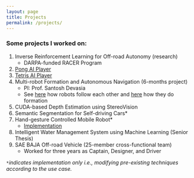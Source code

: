 ```yaml
---
layout: page
title: Projects
permalink: /projects/
---
```


### Some projects I worked on:
1. Inverse Reinforcement Learning for Off-road Autonomy (research)
   - DARPA-funded RACER Program
2. [Pong AI Player](https://sandeepreddybaddam.github.io/pingpong/)
3. [Tetris AI Player](https://drive.google.com/file/d/13Vpcz3msLiPKgVG0LSheb69Oqp9zvYax/view?usp=share_link)
4. Multi-robot Formation and Autonomous Navigation (6-months project)
   - PI: Prof. Santosh Devasia
   - See [here](https://sandeep240599.wixsite.com/website?pgid=l477fsfe-ec167491-1d4f-45e0-a003-94f616a6386d) how robots follow each other and [here](https://sandeep240599.wixsite.com/website?pgid=l477fsfe-fe15f482-e12c-4aa1-9cf0-4d4d3d4a8abd) how they do formation
5. CUDA-based Depth Estimation using StereoVision
6. Semantic Segmentation for Self-driving Cars*
7. Hand-gesture Controlled Mobile Robot*
   - [Implementation](https://drive.google.com/drive/u/0/folders/1BXXkhKEXhxJ51b-xjR9_75baAF6fpTT-)
8. Intelligent Water Management System using Machine Learning (Senior Thesis)
9. SAE BAJA Off-road Vehicle (25-member cross-functional team)
   - Worked for three years as Captain, Designer, and Driver

*`*`indicates implementation only i.e., modifying pre-existing techniques according to the use case.*
